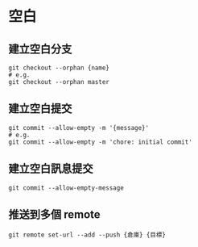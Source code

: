 # 空白

## 建立空白分支

```shell
git checkout --orphan {name}
# e.g.
git checkout --orphan master
```


## 建立空白提交

```shell
git commit --allow-empty -m '{message}'
# e.g.
git commit --allow-empty -m 'chore: initial commit'
```


## 建立空白訊息提交

```shell
git commit --allow-empty-message
```


## 推送到多個 remote

```shell
git remote set-url --add --push {倉庫} {目標}
```
